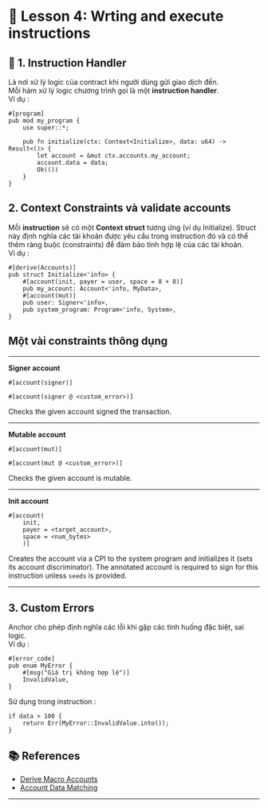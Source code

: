 # 📘 Lesson 4: Wrting and execute instructions
## 🧱 1. Instruction Handler 
Là nơi xử lý logic của contract khi người dùng gửi giao dịch đến.  
Mỗi hàm xử lý logic chương trình gọi là một **instruction handler**.  
Ví dụ : 
```
#[program]
pub mod my_program {
    use super::*;

    pub fn initialize(ctx: Context<Initialize>, data: u64) -> Result<()> {
        let account = &mut ctx.accounts.my_account;
        account.data = data;
        Ok(())
    }
}
```

## 2. Context Constraints và validate accounts 
Mỗi **instruction** sẽ có một **Context struct** tương ứng (ví dụ Initialize). Struct này định nghĩa các tài khoản được yêu cầu trong instruction đó và có thể thêm ràng buộc (constraints) để đảm bảo tính hợp lệ của các tài khoản.  
Ví dụ :
```
#[derive(Accounts)]
pub struct Initialize<'info> {
    #[account(init, payer = user, space = 8 + 8)]
    pub my_account: Account<'info, MyData>,
    #[account(mut)]
    pub user: Signer<'info>,
    pub system_program: Program<'info, System>,
}
```

## Một vài constraints thông dụng 
---
**Signer account**
```
#[account(signer)]

#[account(signer @ <custom_error>)]
```
Checks the given account signed the transaction.

---
**Mutable account**
```
#[account(mut)]

#[account(mut @ <custom_error>)]
```
Checks the given account is mutable.

---
**Init account**
```
#[account(
    init, 
    payer = <target_account>, 
    space = <num_bytes>
    )]
```
Creates the account via a CPI to the system program and initializes it (sets its account discriminator). The annotated account is required to sign for this instruction unless `seeds` is provided.

---


## 3. Custom Errors 
Anchor cho phép định nghĩa các lỗi khi gặp các tình huống đặc biệt, sai logic.   
Ví dụ :
```
#[error_code]
pub enum MyError {
    #[msg("Giá trị không hợp lệ")]
    InvalidValue,
}
```
Sử dụng trong instruction :
```
if data > 100 {
    return Err(MyError::InvalidValue.into());
}
```


## 📚 References

- [Derive Macro Accounts](https://docs.rs/anchor-lang/latest/anchor_lang/derive.Accounts.html)
- [Account Data Matching](https://solana.com/vi/developers/courses/program-security/account-data-matching)

---